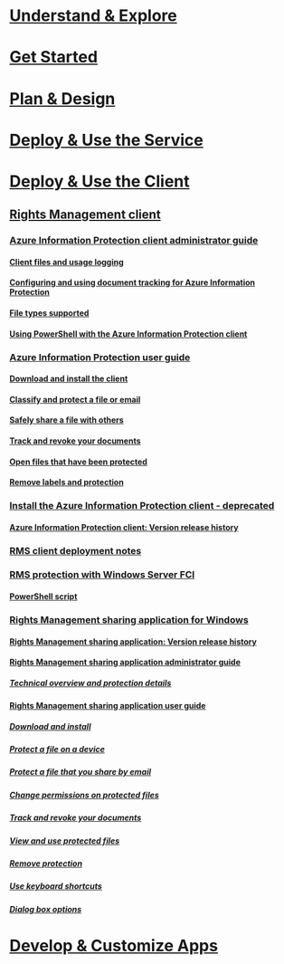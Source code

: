 # [Understand & Explore](/information-protection/understand-explore/what-is-information-protection)
# [Get Started](/information-protection/get-started/requirements-azure-rms)
# [Plan & Design](/information-protection/plan-design/deployment-roadmap)
# [Deploy & Use the Service](/information-protection/deploy-use/activate-service)
# [Deploy & Use the Client](use-client.md)
## [Rights Management client](use-client.md)
### [Azure Information Protection client administrator guide](client-admin-guide.md)
#### [Client files and usage logging](client-admin-guide-files-and-logging.md)
#### [Configuring and using document tracking for Azure Information Protection](client-admin-guide-document-tracking.md)
#### [File types supported](client-admin-guide-file-types.md)
#### [Using PowerShell with the Azure Information Protection client](client-admin-guide-powershell.md)
### [Azure Information Protection user guide](client-user-guide.md)
#### [Download and install the client](install-client-app.md)
#### [Classify and protect a file or email](client-classify-protect.md)
#### [Safely share a file with others](client-protect-share.md)
#### [Track and revoke your documents](client-track-revoke.md)
#### [Open files that have been protected](client-view-use-files.md)
#### [Remove labels and protection](client-remove-label-protection.md)
### [Install the Azure Information Protection client - deprecated](info-protect-client.md)
#### [Azure Information Protection client: Version release history](client-version-release-history.md)
### [RMS client deployment notes](client-deployment-notes.md)
### [RMS protection with Windows Server FCI](configure-fci.md)
#### [PowerShell script](fci-script.md)
### [Rights Management sharing application for Windows](sharing-app-windows.md)
#### [Rights Management sharing application: Version release history](sharing-app-version-release-history.md)
#### [Rights Management sharing application administrator guide](sharing-app-admin-guide.md)
##### [Technical overview and protection details](sharing-app-admin-guide-technical.md)
#### [Rights Management sharing application user guide](sharing-app-user-guide.md)
##### [Download and install](install-sharing-app.md)
##### [Protect a file on a device](sharing-app-protect-in-place.md)
##### [Protect a file that you share by email](sharing-app-protect-by-email.md)
##### [Change permissions on protected files](sharing-app-reprotect-files.md)
##### [Track and revoke your documents](sharing-app-track-revoke.md)
##### [View and use protected files](sharing-app-view-use-files.md)
##### [Remove protection](sharing-app-remove-protection.md)
##### [Use keyboard shortcuts](sharing-app-keyboard-shortcuts.md)
##### [Dialog box options](sharing-app-dialog-box.md)
# [Develop & Customize Apps](/information-protection/develop/developers-guide)
